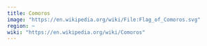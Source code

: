 ```yaml
---
title: Comoros
image: "https://en.wikipedia.org/wiki/File:Flag_of_Comoros.svg"
region: ~
wiki: "https://en.wikipedia.org/wiki/Comoros"
---
```

